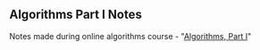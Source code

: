 ## Algorithms Part I Notes
Notes made during online algorithms course - "[Algorithms, Part I](https://www.coursera.org/learn/algorithms-part1)" 
